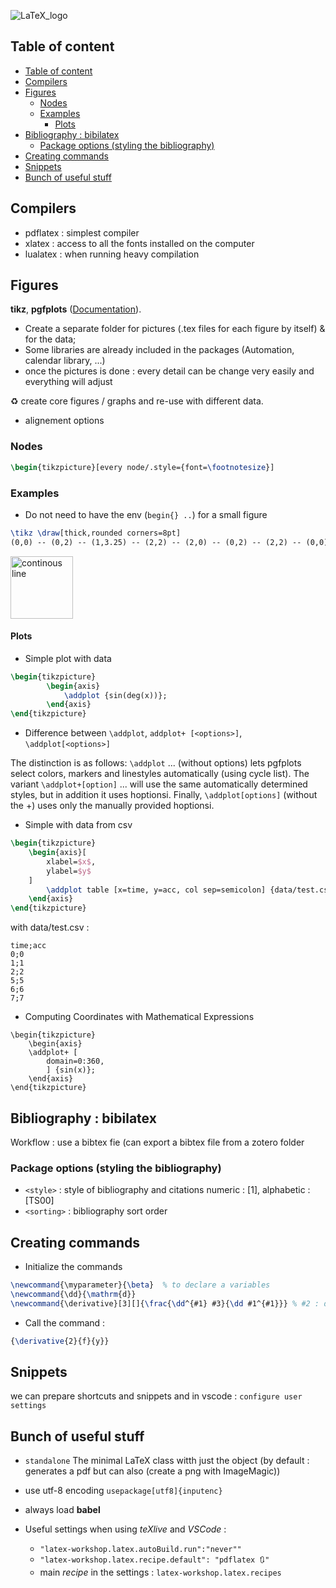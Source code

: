 ![LaTeX_logo](https://user-images.githubusercontent.com/62952163/206713523-88b58654-567d-4212-b450-c97dc4d00a0c.png)

## Table of content
- [Table of content](#table-of-content)
- [Compilers](#compilers)
- [Figures](#figures)
  - [Nodes](#nodes)
  - [Examples](#examples)
    - [Plots ](#plots-)
- [Bibliography : bibilatex ](#bibliography--bibilatex-)
  - [Package options (styling the bibliography)](#package-options-styling-the-bibliography)
- [Creating commands](#creating-commands)
- [Snippets](#snippets)
- [Bunch of useful stuff](#bunch-of-useful-stuff)


## Compilers 
- pdflatex : simplest compiler 
- xlatex : access to all the fonts installed on the computer
- lualatex : when running heavy compilation 


## Figures 
 **tikz**, **pgfplots** ([Documentation](https://ctan.mines-albi.fr/graphics/pgf/contrib/pgfplots/doc/pgfplots.pdf)).

- Create a separate folder for pictures (.tex files for each figure by itself) & for the data; 
- Some libraries are already included in the packages (Automation, calendar library, ...)
- once the pictures is done : every detail can be change very easily and everything will adjust

♻️ create core figures / graphs and re-use with different data. 

- alignement options 

### Nodes

```latex
\begin{tikzpicture}[every node/.style={font=\footnotesize}]
```

### Examples 
- Do not need to have the env (`begin{} ..`) for a small figure 

```latex
\tikz \draw[thick,rounded corners=8pt]
(0,0) -- (0,2) -- (1,3.25) -- (2,2) -- (2,0) -- (0,2) -- (2,2) -- (0,0) -- (2,0);
```
<img width="100" alt="continous line" src="https://user-images.githubusercontent.com/62952163/206709042-bf772720-6e8b-49d8-b786-0968fc770a68.png">

#### Plots <a name="plots_ex"></a>

 - Simple plot with data

```latex
\begin{tikzpicture}
        \begin{axis}
            \addplot {sin(deg(x))};
        \end{axis}
\end{tikzpicture}  
```

- Difference between `\addplot`, `addplot+ [<options>]`, `\addplot[<options>]`


The distinction is as follows: `\addplot` ... (without options) lets pgfplots select colors, markers
and linestyles automatically (using cycle list). The variant `\addplot+[option]` ... will use the
same automatically determined styles, but in addition it uses hoptionsi. Finally, `\addplot[options]`
(without the +) uses only the manually provided hoptionsi.

- Simple with data from csv 

```latex
\begin{tikzpicture}
    \begin{axis}[
        xlabel=$x$,
        ylabel=$y$
    ]
        \addplot table [x=time, y=acc, col sep=semicolon] {data/test.csv}; %col sep=space|tab|comma|semicolon|colon|braces|&|ampersand, default : space
    \end{axis}
\end{tikzpicture} 
```

with data/test.csv : 

```csv
time;acc
0;0
1;1
2;2
5;5
6;6
7;7
```

- Computing Coordinates with Mathematical Expressions
```
\begin{tikzpicture}
    \begin{axis}
    \addplot+ [
        domain=0:360,
        ] {sin(x)};
    \end{axis}
\end{tikzpicture}
```
## Bibliography : bibilatex <a name="biblio"></a>
Workflow : use a bibtex fie (can export a bibtex file from a zotero folder

### Package options (styling the bibliography)
- `<style>` : style of bibliography and citations
numeric : [1], alphabetic : [TS00]
- `<sorting>` : bibliography sort order


##  Creating commands 
- Initialize the commands
```latex
\newcommand{\myparameter}{\beta}  % to declare a variables
\newcommand{\dd}{\mathrm{d}}
\newcommand{\derivative}[3][]{\frac{\dd^{#1} #3}{\dd #1^{#1}}} % #2 : define the seconds argument 
```
- Call the command : 
```latex
{\derivative{2}{f}{y}}
```

##  Snippets
we can prepare shortcuts and snippets and in vscode : `configure user settings`


## Bunch of useful stuff 
- `standalone`
The minimal LaTeX class witth just the object (by default : generates a pdf but can also (create a png with ImageMagic))

- use utf-8 encoding
`usepackage[utf8]{inputenc}`

- always load **babel**
- Useful settings when using *teXlive* and *VSCode* : 
    -  `"latex-workshop.latex.autoBuild.run":"never""`
    -  `"latex-workshop.latex.recipe.default": "pdflatex 🔃"`
    -  main *recipe* in the settings : `latex-workshop.latex.recipes`



